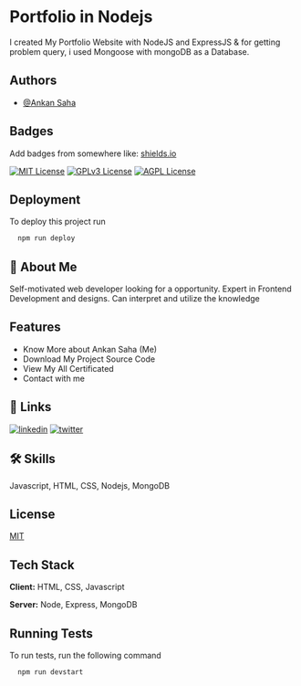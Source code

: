 
# Portfolio in Nodejs

I created My Portfolio Website with NodeJS and ExpressJS & for getting problem query, i used Mongoose with mongoDB as a Database.


## Authors

- [@Ankan Saha](https://www.github.com/AnkanSaha)


## Badges

Add badges from somewhere like: [shields.io](https://shields.io/)

[![MIT License](https://img.shields.io/badge/License-MIT-green.svg)](https://choosealicense.com/licenses/mit/)
[![GPLv3 License](https://img.shields.io/badge/License-GPL%20v3-yellow.svg)](https://opensource.org/licenses/)
[![AGPL License](https://img.shields.io/badge/license-AGPL-blue.svg)](http://www.gnu.org/licenses/agpl-3.0)


## Deployment

To deploy this project run

```bash
  npm run deploy
```


## 🚀 About Me
Self-motivated web developer looking for a opportunity. Expert in Frontend Development and designs. Can interpret and utilize the knowledge


## Features

- Know More about Ankan Saha (Me)
- Download My Project Source Code
- View My All Certificated
- Contact with me


## 🔗 Links
[![linkedin](https://img.shields.io/badge/linkedin-0A66C2?style=for-the-badge&logo=linkedin&logoColor=white)](https://www.linkedin.com/in/ankansaha-)
[![twitter](https://img.shields.io/badge/twitter-1DA1F2?style=for-the-badge&logo=twitter&logoColor=white)](https://twitter.com/theankansaha)


## 🛠 Skills
Javascript, HTML, CSS, Nodejs, MongoDB


## License

[MIT](https://choosealicense.com/licenses/mit/)


## Tech Stack

**Client:** HTML, CSS, Javascript

**Server:** Node, Express, MongoDB


## Running Tests

To run tests, run the following command

```bash
  npm run devstart
```

